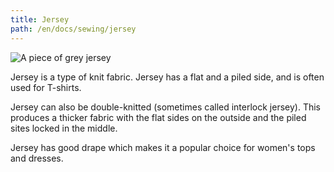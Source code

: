 ```yaml
---
title: Jersey
path: /en/docs/sewing/jersey
---
```


![A piece of grey jersey](knit-fabric.jpg)

Jersey is a type of knit fabric. Jersey has a flat and a piled side, and is often used for T-shirts.

Jersey can also be double-knitted (sometimes called interlock jersey). This produces a thicker fabric with the flat sides on the outside and the piled sites locked in the middle.

Jersey has good drape which makes it a popular choice for women's tops and dresses.